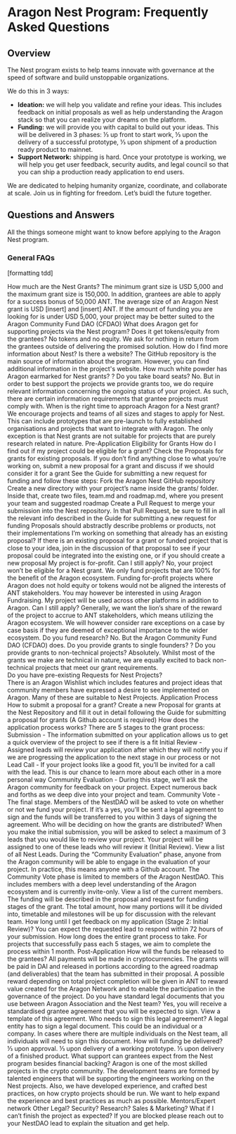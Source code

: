 # Aragon Nest Program: Frequently Asked Questions

## Overview 

The Nest program exists to help teams innovate with governance at the speed of software and build unstoppable organizations.

We do this in 3 ways:
- **Ideation:** we will help you validate and refine your ideas. This includes feedback on initial proposals as well as help understanding the Aragon stack so that you can realize your dreams on the platform.
- **Funding:** we will provide you with capital to build out your ideas. This will be delivered in 3 phases: ⅓ up front to start work, ⅓ upon the delivery of a successful prototype, ⅓ upon shipment of a production ready product to mainnet.
- **Support Network:** shipping is hard. Once your prototype is working, we will help you get user feedback, security audits, and legal council so that you can ship a production ready application to end users. 

We are dedicated to helping humanity organize, coordinate, and collaborate at scale. Join us in fighting for freedom. Let’s buidl the future together. 

## Questions and Answers

All the things someone might want to know before applying to the Aragon Nest program.

### General FAQs

[formatting tdd]

How much are the Nest Grants? 
The minimum grant size is USD 5,000 and the maximum grant size is 150,000. In addition, grantees are able to apply for a success bonus of 50,000 ANT. The average size of an Aragon Nest grant is USD [insert] and [insert] ANT. 
If the amount of funding you are looking for is under USD 5,000, your project may be better suited to the Aragon Community Fund DAO (CFDAO)
What does Aragon get for supporting projects via the Nest program? Does it get tokens/equity from the grantees?
No tokens and no equity. We ask for nothing in return from the grantees outside of delivering the promised solution. 
How do I find more information about Nest? Is there a website?
The GitHub repository is the main source of information about the program. However, you can find additional information in the project's website.
How much white powder has Aragon earmarked for Nest grants?
? 
Do you take board seats? 
No. But in order to best support the projects we provide grants too, we do require relevant information concerning the ongoing status of your project. As such, there are certain information requirements that grantee projects must comply with. 
When is the right time to approach Aragon for a Nest grant? 
We encourage projects and teams of all sizes and stages to apply for Nest. This can include prototypes that are pre-launch to fully established organisations and projects that want to integrate with Aragon. The only exception is that Nest grants are not suitable for projects that are purely research related in nature. 
Pre-Application
Eligibility for Grants 
How do I find out if my project could be eligible for a grant?
Check the Proposals for grants for existing proposals. If you don’t find anything close to what you’re working on, submit a new proposal for a grant and discuss if we should consider it for a grant
See the Guide for submitting a new request for funding and follow these steps:
Fork the Aragon Nest GitHub repository
Create a new directory with your project’s name inside the grants/ folder. 
Inside that, create two files, team.md and roadmap.md, where you present your team and suggested roadmap
Create a Pull Request to merge your submission into the Nest repository. In that Pull Request, be sure to fill in all the relevant info described in the Guide for submitting a new request for funding
Proposals should abstractly describe problems or products, not their implementations
I’m working on something that already has an existing proposal?
If there is an existing proposal for a grant or funded project that is close to your idea, join in the discussion of that proposal to see if your proposal could be integrated into the existing one, or if you should create a new proposal
My project is for-profit. Can I still apply? 
No, your project won’t be eligible for a Nest grant. We only fund projects that are 100% for the benefit of the Aragon ecosystem. Funding for-profit projects where Aragon does not hold equity or tokens would not be aligned the interests of ANT stakeholders. 
You may however be interested in using Aragon Fundraising. 
My project will be used across other platforms in addition to Aragon. Can I still apply?
Generally, we want the lion’s share of the reward of the project to accrue to ANT stakeholders, which means utilizing the Aragon ecosystem. We will however consider rare exceptions on a case by case basis if they are deemed of exceptional importance to the wider ecosystem. 
Do you fund research?
No. But the Aragon Community Fund DAO (CFDAO) does. 
Do you provide grants to single founders?
 ? 
Do you provide grants to non-technical projects? 
Absolutely. Whilst most of the grants we make are technical in nature, we are equally excited to back non-technical projects that meet our grant requirements.  
Do you have pre-existing Requests for Nest Projects?  
There is an Aragon Wishlist which includes features and project ideas that community members have expressed a desire to see implemented on Aragon. Many of these are suitable to Nest Projects. 
Application Process
How to submit a proposal for a grant?
Create a new Proposal for grants at the Nest Repository and fill it out in detail following the Guide for submitting a proposal for grants (A Github account is required)
How does the application process works?
There are 5 stages to the grant process: 
Submission - The information submitted on your application allows us to get a quick overview of the project to see if there is a fit
Initial Review - Assigned leads will review your application after which they will notify you if we are progressing the application to the next stage in our process or not
Lead Call -  If your project looks like a good fit, you’ll be invited for a call with the lead. This is our chance to learn more about each other in a more personal way
Community Evaluation - During this stage, we’ll ask the Aragon community for feedback on your project. Expect numerous back and forths as we deep dive into your project and team. 
Community Vote - The final stage. Members of the NestDAO will be asked to vote on whether or not we fund your project. If it’s a yes, you’ll be sent a legal agreement to sign and the funds will be transferred to you within 3 days of signing the agreement.
Who will be deciding on how the grants are distributed?
When you make the initial submission, you will be asked to select a maximum of 3 leads that you would like to review your project. Your project will be assigned to one of these leads who will review it (Initial Review). View a list of all Nest Leads. 
During the “Community Evaluation” phase, anyone from the Aragon community will be able to engage in the evaluation of your project. In practice, this means anyone with a Github account. 
The Community Vote phase is limited to members of the Aragon NestDAO. This includes members with a deep level understanding of the Aragon ecosystem and is currently invite-only. View a list of the current members. 
The funding will be described in the proposal and request for funding stages of the grant. The total amount, how many portions will it be divided into, timetable and milestones will be up for discussion with the relevant team.
How long until I get feedback on my application (Stage 2: Initial Review)?
You can expect the requested lead to respond within 72 hours of your submission. 
How long does the entire grant process to take. 
For projects that successfully pass each 5 stages, we aim to complete the process within 1 month.
Post-Application
How will the funds be released to the grantees?
All payments will be made in cryptocurrencies. The grants will be paid in DAI and released in portions according to the agreed roadmap (and deliverables) that the team has submitted in their proposal. A possible reward depending on total project completion will be given in ANT to reward value created for the Aragon Network and to enable the participation in the governance of the project.
Do you have standard legal documents that you use between Aragon Association and the Nest team? 
Yes, you will receive a standardised grantee agreement that you will be expected to sign. View a template of this agreement. 
Who needs to sign this legal agreement? 
A legal entity has to sign a legal document. This could be an individual or a company. In cases where there are multiple individuals on the Nest team, all individuals will need to sign this document. 
How will funding be delivered?
⅓ upon approval. ⅓ upon delivery of a working prototype. ⅓ upon delivery of a finished product.
What support can grantees expect from the Nest program besides financial backing?
Aragon is one of the most skilled projects in the crypto community. The development teams are formed by talented engineers that will be supporting the engineers working on the Nest projects. Also, we have developed experience, and crafted best practices, on how crypto projects should be run. We want to help expand the experience and best practices as much as possible.
Mentors/Expert network
Other 
Legal? 
Security? 
Research? 
Sales & Marketing? 
What if I can’t finish the project as expected?
If you are blocked please reach out to your NestDAO lead to explain the situation and get help. 
